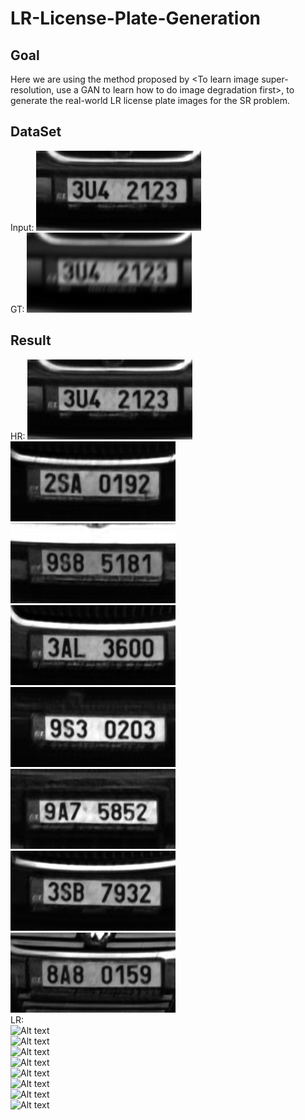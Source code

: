 # LR-License-Plate-Generation
## Goal
Here we are using the method proposed by <To learn image super-resolution, use a GAN to learn how to do image degradation first>, to generate the real-world LR license plate images for the SR problem.
## DataSet
Input:
![image](/src/training-demo/I1_000_deblur.jpg)  
GT:
![image](/src/training-demo/I1_000.png)  
## Result
HR:
![Alt text](/src/GT-hr/I1_000_deblur.jpg)  
![Alt text](/src/GT-hr/I1_001_deblur.jpg)  
![Alt text](/src/GT-hr/I1_002_deblur.jpg)  
![Alt text](/src/GT-hr/I1_003_deblur.jpg)  
![Alt text](/src/GT-hr/I1_004_deblur.jpg)   
![Alt text](/src/GT-hr/I1_005_deblur.jpg)   
![Alt text](/src/GT-hr/I1_006_deblur.jpg)   
![Alt text](/src/GT-hr/I1_007_deblur.jpg)   
LR:   
![Alt text](/src/gen-lr/I1_000.jpg)   
![Alt text](/src/gen-lr/I1_001.jpg)   
![Alt text](/src/gen-lr/I1_002.jpg)   
![Alt text](/src/gen-lr/I1_003.jpg)   
![Alt text](/src/gen-lr/I1_004.jpg)   
![Alt text](/src/gen-lr/I1_005.jpg)   
![Alt text](/src/gen-lr/I1_006.jpg)   
![Alt text](/src/gen-lr/I1_007.jpg)   

